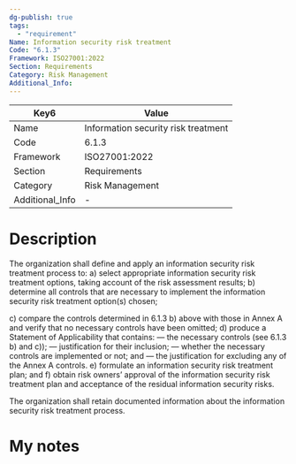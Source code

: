 ```yaml
---
dg-publish: true
tags:
  - "requirement"
Name: Information security risk treatment
Code: "6.1.3"
Framework: ISO27001:2022
Section: Requirements
Category: Risk Management
Additional_Info: 
---
```


<div><table class="dataview table-view-table"><thead class="table-view-thead"><tr class="table-view-tr-header"><th class="table-view-th"><span>Key</span><span class="dataview small-text">6</span></th><th class="table-view-th"><span>Value</span></th></tr></thead><tbody class="table-view-tbody"><tr><td><span>Name</span></td><td><span>Information security risk treatment</span></td></tr><tr><td><span>Code</span></td><td><span>6.1.3</span></td></tr><tr><td><span>Framework</span></td><td><span>ISO27001:2022</span></td></tr><tr><td><span>Section</span></td><td><span>Requirements</span></td></tr><tr><td><span>Category</span></td><td><span>Risk Management</span></td></tr><tr><td><span>Additional_Info</span></td><td><span>-</span></td></tr></tbody></table></div>

# Description

The organization shall define and apply an information security risk treatment process to: 
a) select appropriate information security risk treatment options, taking account of the risk assessment results; 
b) determine all controls that are necessary to implement the information security risk treatment option(s) chosen; 

c) compare the controls determined in 6.1.3 b) above with those in Annex A and verify that no necessary controls have been omitted; 
d) produce a Statement of Applicability that contains: 
— the necessary controls (see 6.1.3 b) and c)); 
— justification for their inclusion; 
— whether the necessary controls are implemented or not; and 
— the justification for excluding any of the Annex A controls. 
e) formulate an information security risk treatment plan; and 
f) obtain risk owners’ approval of the information security risk treatment plan and acceptance of the residual information security risks. 

The organization shall retain documented information about the information security risk treatment process.

# My notes
